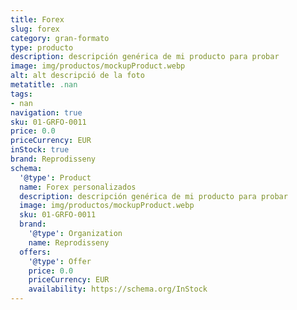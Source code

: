 ```yaml
---
title: Forex
slug: forex
category: gran-formato
type: producto
description: descripción genérica de mi producto para probar
image: img/productos/mockupProduct.webp
alt: alt descripció de la foto
metatitle: .nan
tags:
- nan
navigation: true
sku: 01-GRFO-0011
price: 0.0
priceCurrency: EUR
inStock: true
brand: Reprodisseny
schema:
  '@type': Product
  name: Forex personalizados
  description: descripción genérica de mi producto para probar
  image: img/productos/mockupProduct.webp
  sku: 01-GRFO-0011
  brand:
    '@type': Organization
    name: Reprodisseny
  offers:
    '@type': Offer
    price: 0.0
    priceCurrency: EUR
    availability: https://schema.org/InStock
---
```

